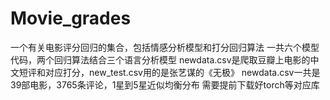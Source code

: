 # Movie_grades
一个有关电影评分回归的集合，包括情感分析模型和打分回归算法
一共六个模型代码，两个回归算法结合三个语言分析模型
newdata.csv是爬取豆瓣上电影的中文短评和对应打分，new_test.csv用的是张艺谋的《无极》
newdata.csv一共是39部电影，3765条评论，1星到5星近似均衡分布
需要提前下载好torch等对应库
